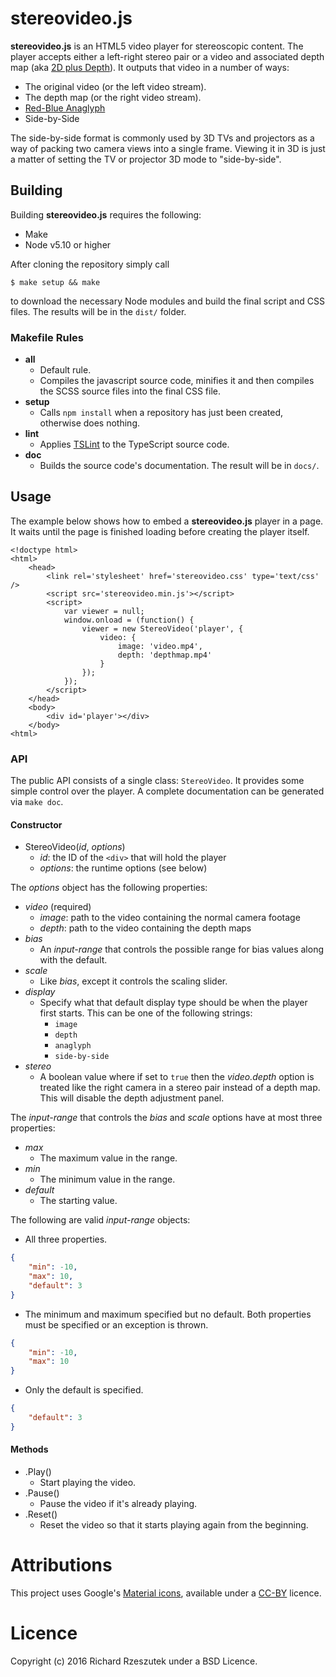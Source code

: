 # stereovideo.js

**stereovideo.js** is an HTML5 video player for stereoscopic content.  The
player accepts either a left-right stereo pair or a video and associated depth
map (aka [2D plus Depth](https://en.wikipedia.org/wiki/2D-plus-depth)).
It outputs that video in a number of ways:

 * The original video (or the left video stream).
 * The depth map (or the right video stream).
 * [Red-Blue Anaglyph](https://en.wikipedia.org/wiki/Anaglyph_3D)
 * Side-by-Side

The side-by-side format is commonly used by 3D TVs and projectors as a way of
packing two camera views into a single frame.  Viewing it in 3D is just a
matter of setting the TV or projector 3D mode to "side-by-side".

## Building

Building **stereovideo.js** requires the following:

 * Make
 * Node v5.10 or higher

After cloning the repository simply call

```
$ make setup && make
```

to download the necessary Node modules and build the final script and CSS
files.  The results will be in the `dist/` folder.

### Makefile Rules

* **all**
    - Default rule.
    - Compiles the javascript source code, minifies it and then compiles the
      SCSS source files into the final CSS file.
* **setup**
    - Calls `npm install` when a repository has just been created, otherwise
      does nothing.
* **lint**
    - Applies [TSLint](http://palantir.github.io/tslint/) to the TypeScript
      source code.
* **doc**
    - Builds the source code's documentation.  The result will be in `docs/`.

## Usage

The example below shows how to embed a **stereovideo.js** player in a page.  It
waits until the page is finished loading before creating the player itself.

```
<!doctype html>
<html>
    <head>
        <link rel='stylesheet' href='stereovideo.css' type='text/css' />
        <script src='stereovideo.min.js'></script>
        <script>
            var viewer = null;
            window.onload = (function() {
                viewer = new StereoVideo('player', {
                    video: {
                        image: 'video.mp4',
                        depth: 'depthmap.mp4'
                    }
                });
            });
        </script>
    </head>
    <body>
        <div id='player'></div>
    </body>
<html>
```

### API

The public API consists of a single class: `StereoVideo`.  It provides some
simple control over the player.  A complete documentation can be generated via
`make doc`.

#### Constructor

* StereoVideo(*id*, *options*)
    - *id*: the ID of the `<div>` that will hold the player
    - *options*: the runtime options (see below)

The *options* object has the following properties:
* *video* (required)
    * *image*: path to the video containing the normal camera footage
    * *depth*: path to the video containing the depth maps
* *bias*
    * An *input-range* that controls the possible range for bias values along
      with the default.
* *scale*
    * Like *bias*, except it controls the scaling slider.
* *display*
    * Specify what that default display type should be when the player first
      starts.  This can be one of the following strings:
      - `image`
      - `depth`
      - `anaglyph`
      - `side-by-side`
* *stereo*
    * A boolean value where if set to `true` then the *video.depth* option is
      treated like the right camera in a stereo pair instead of a depth map.
      This will disable the depth adjustment panel.

The *input-range* that controls the *bias* and *scale* options have at most
three properties:
 * *max*
    * The maximum value in the range.
 * *min*
    * The minimum value in the range.
 * *default*
    * The starting value.

The following are valid *input-range* objects:

* All three properties.
```json
{
    "min": -10,
    "max": 10,
    "default": 3
}
```

* The minimum and maximum specified but no default.  Both properties must be
  specified or an exception is thrown.
```json
{
    "min": -10,
    "max": 10
}
```

* Only the default is specified.
```json
{
    "default": 3
}
```

#### Methods

* .Play()
    * Start playing the video.
* .Pause()
    * Pause the video if it's already playing.
* .Reset()
    * Reset the video so that it starts playing again from the beginning.

# Attributions

This project uses Google's [Material icons](https://design.google.com/icons/),
available under a [CC-BY](https://creativecommons.org/licenses/by/4.0/)
licence.

# Licence

Copyright (c) 2016 Richard Rzeszutek under a BSD Licence.
